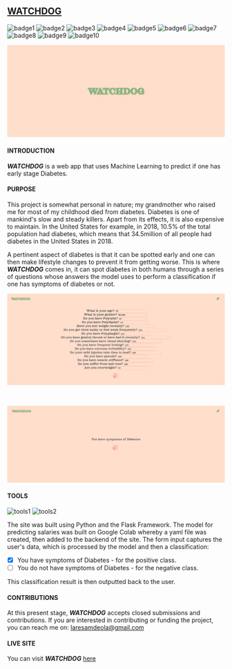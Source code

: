 <!-- WatchDog is a web app that uses Machine Learning to predict if one has early stage Diabetes. The data used to train the classification model was sourced from the UCI Machine Learning Repository. You can view the application here: https://diabeteswatchdog.herokuapp.com/ -->

## [WATCHDOG](https://diabeteswatchdog.herokuapp.com/home) 
![badge1](https://img.shields.io/badge/status-live-success)
![badge2](https://img.shields.io/badge/deployment-heroku-yellow)
![badge3](https://img.shields.io/badge/languages-python-black)
![badge4](https://img.shields.io/badge/tools-jinja2-9cf)
![badge5](https://img.shields.io/badge/technologies-HTML5-yellow)
![badge6](https://img.shields.io/badge/technologies-CSS3-9cf)
![badge7](https://img.shields.io/badge/technologies-flask-yellow)
![badge8](https://img.shields.io/badge/technologies-numpy-9cf)
![badge9](https://img.shields.io/badge/technologies-pandas-black)
![badge10](https://img.shields.io/badge/technologies-sklearn-yellow)

![WATCHDOGhomepage](./watchdoghomepage.jpg)


#### INTRODUCTION

***WATCHDOG*** is a web app that uses Machine Learning to predict if one has early stage Diabetes.

#### PURPOSE

This project is somewhat personal in nature; my grandmother who raised me for most of my childhood died from diabetes. Diabetes is one of mankind's slow and steady killers. Apart from its effects, it is also expensive to maintain. In the United States for example, in 2018, 10.5% of the total population had diabetes, which means that 34.5million of all people had diabetes in the United States in 2018.

A pertinent aspect of diabetes is that it can be spotted early and one can then make lifestyle changes to prevent it from getting worse. This is where ***WATCHDOG*** comes in, it can spot diabetes in both humans through a series of questions whose answers the model uses to perform a classification if one has symptoms of diabetes or not.

![WATCHDOGform](./watchdogform.jpg)

<br/>

![WATCHDOGpred](./watchdogpred.jpg)

#### TOOLS

![tools1](https://img.shields.io/badge/-flask-9cf)
![tools2](https://img.shields.io/badge/-python-9cf)

The site was built using Python and the Flask Framework. The model for predicting salaries was built on Google Colab whereby a yaml file was created, then added to the backend of the site. The form input captures the user's data, which is processed by the model and then a classification:

- [x] You have symptoms of Diabetes - for the positive class.
- [ ] You do not have symptoms of Diabetes - for the negative class. 

This classification result is then outputted back to the user.

#### CONTRIBUTIONS

At this present stage, ***WATCHDOG*** accepts closed submissions and contributions. If you are interested in contributing or funding the project, you can reach me on:
laresamdeola@gmail.com

#### LIVE SITE

You can visit ***WATCHDOG*** [here](https://diabeteswatchdog.herokuapp.com/home)
